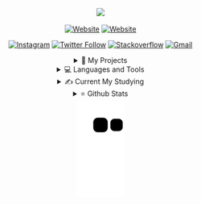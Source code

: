 <p align="center">
  <img src="https://capsule-render.vercel.app/api?type=waving&color=0:9796f0,100:fbc7d4&height=300&section=header&text=CharlesbrownK's%20GitHub&fontSize=55&fontAlignY=38&animation=fadeIn&desc=Be%20an%20Innovator!&descAlignY=51&descAlign=57&fontColor=FFFFFF">
</p>

<div align="center">

<!-- ### Hey, I'm Charlesbrown K <img src="https://media.giphy.com/media/hvRJCLFzcasrR4ia7z/giphy.gif" width="30px"> ! -->

[![Website](https://img.shields.io/badge/About.me-000000?style=for-the-badge&logo=About.me&logoColor=white)](https://charlesbrownk.github.io/about/)
[![Website](https://img.shields.io/badge/DevBlog-000000?style=for-the-badge&logo=About.me&logoColor=white)](https://charlesbrownk.github.io/)

[![Instagram](http://img.shields.io/badge/-Instagram-lightyellow?style=for-the-badge&logo=Instagram)](https://www.instagram.com/junghoon_kim04/)
[![Twitter Follow](https://img.shields.io/badge/Twitter-1DA1F2?style=for-the-badge&logo=twitter&logoColor=white)](https://twitter.com/intent/follow?screen_name=Junghoo47593127)
[![Stackoverflow](https://img.shields.io/badge/Stack_Overflow-FE7A16?style=for-the-badge&logo=stack-overflow&logoColor=white)](https://stackoverflow.com/users/18185983/charlesbrownk)
[![Gmail](https://img.shields.io/badge/Gmail-D14836?style=for-the-badge&logo=gmail&logoColor=white)](mailto:charlesbrownk0418@gmail.com)

<details>
  
  <summary> 📌 My Projects </summary> <br>

  <a href="https://github.com/CharlesbrownK/BugoBot">
    <img src="https://github-readme-stats.vercel.app/api/pin/?username=charlesbrownk&repo=BugoBot&theme=moltack&show_owner=True">
  </a>
  <a href="https://github.com/CharlesbrownK/py_GTA5">
        <img src="https://github-readme-stats.vercel.app/api/pin/?username=charlesbrownk&repo=py_GTA5&theme=moltack&show_owner=True">
  </a>

</details>
<details>
  
  <summary> 💻 Languages and Tools </summary> <br>

  [![pycharm](https://img.shields.io/badge/PyCharm-000000.svg?&style=for-the-badge&logo=PyCharm&logoColor=white)](https://www.jetbrains.com/ko-kr/pycharm/)
  [![Jupyter](https://img.shields.io/badge/Jupyter-F37626.svg?&style=for-the-badge&logo=Jupyter&logoColor=white)](https://jupyter.org/)
  [![vsc](https://img.shields.io/badge/Visual_Studio_Code-0078D4?style=for-the-badge&logo=visual%20studio%20code&logoColor=white)](https://code.visualstudio.com/)
  [![sublime4](https://img.shields.io/badge/sublime_text-%23575757.svg?&style=for-the-badge&logo=sublime-text&logoColor=important)](https://www.sublimetext.com/)
  
  [![windows](https://img.shields.io/badge/Windows-0078D6?style=for-the-badge&logo=windows&logoColor=white)](https://www.microsoft.com/ko-kr/windows?r=1)
  [![linux mint](https://img.shields.io/badge/Linux_Mint-87CF3E?style=for-the-badge&logo=linux-mint&logoColor=white)](https://linuxmint.com/)
  [![github](https://img.shields.io/badge/github%20-%23121011.svg?&style=for-the-badge&logo=github&logoColor=white)](https://github.com/CharlesbrownK)
  [![git](https://img.shields.io/badge/git%20-%23F05033.svg?&style=for-the-badge&logo=git&logoColor=white)](https://git-scm.com/)
  
  <a href="https://www.tensorflow.org">
    <img src="https://raw.githubusercontent.com/rahul-jha98/github_readme_icons/main/language_and_tools/square/tensorflow/tensorflow.svg" alt="tensorflow" title="tensorflow" height="42px">
  </a>
  <a href="https://www.java.com">
    <img src="https://raw.githubusercontent.com/rahul-jha98/github_readme_icons/main/language_and_tools/square/java/java.svg" alt="JAVA" title="JAVA" height="42px">
  </a>
  <a href="https://www.python.org">
    <img src="https://raw.githubusercontent.com/rahul-jha98/github_readme_icons/main/language_and_tools/square/python/python.svg" alt="Python" title="Python" height="42px">
  </a>
  <a>
    <img src="https://raw.githubusercontent.com/rahul-jha98/github_readme_icons/main/language_and_tools/square/html/html.svg" alt="HTML5" title="HTML5" height="42px">
  </a>
  <a href="">
    <img src="" alt="" title="" height="">
  </a>
  <a href="">
    <img src="" alt="" title="" height="">
  </a>
  
<!-- 
  ![Python](https://img.shields.io/badge/Python-FFD43B?style=for-the-badge&logo=python&logoColor=blue)
  ![Java](https://img.shields.io/badge/Java-ED8B00?style=for-the-badge&logo=java&logoColor=white)
  ![Tensorflow](https://img.shields.io/badge/TensorFlow-FF6F00?style=for-the-badge&logo=TensorFlow&logoColor=white)
  ![Keras](https://img.shields.io/badge/Keras-D00000?style=for-the-badge&logo=Keras&logoColor=white)

  [![flask](https://img.shields.io/badge/Flask-000000?style=for-the-badge&logo=flask&logoColor=white)](https://flask.palletsprojects.com/en/2.0.x/)
  [![django](https://img.shields.io/badge/Django-092E20?style=for-the-badge&logo=django&logoColor=green)](https://www.djangoproject.com/)
  [![docker](https://img.shields.io/badge/Docker-2CA5E0?style=for-the-badge&logo=docker&logoColor=white)](https://www.docker.com/)
  
  [![mysql](https://img.shields.io/badge/MySQL-005C84?style=for-the-badge&logo=mysql&logoColor=white)](https://www.mysql.com/)
  [![sqlite3](https://img.shields.io/badge/SQLite-07405E?style=for-the-badge&logo=sqlite&logoColor=white)](https://docs.python.org/ko/3/library/sqlite3.html)

  <a href="https://git-scm.com/">
    <img src="https://raw.githubusercontent.com/rahul-jha98/github_readme_icons/main/language_and_tools/square/git-scm/git-scm.svg" height="42px">
  </a>
 -->

</details>
<details>
  
  <summary> ✍️ Current My Studying </summary> <br>
  
  <a href="https://www.typescriptlang.org/">
    <img src="https://raw.githubusercontent.com/rahul-jha98/github_readme_icons/main/language_and_tools/square/typescript/typescript.svg" alt="Typescirpt" title="Typescirpt" height="42px">
  </a>
  <a href="https://nodejs.org">
    <img src="https://raw.githubusercontent.com/rahul-jha98/github_readme_icons/main/language_and_tools/square/node/node.svg" alt="Node.js" title="Node.js" height ="42px">
  </a>
  <a href="https://www.docker.com/">
    <img src="https://raw.githubusercontent.com/rahul-jha98/github_readme_icons/main/language_and_tools/square/docker/docker.svg" alt="Docker" title="Docker" height="42px">
  </a>
  <a href="https://go.dev/">
    <img src="https://raw.githubusercontent.com/rahul-jha98/github_readme_icons/main/language_and_tools/square/go/go.svg" alt="GO" title="GO" height="42px">
  </a>  
  <br>
  
</details>
<details>

  <summary> ⭐ Github Stats </summary> <br>
   
  <p align='center'>
    <img src="https://github-readme-stats.vercel.app/api?username=charlesbrownk&show_icons=true&theme=gruvbox_light&hide=contribs" alt="Github Stats"> <br>
    <img src="https://github-readme-stats.vercel.app/api/top-langs/?username=charlesbrownk&langs_count=8&hide=javascript,scss,css,ruby,shell,typescript&theme=gruvbox_light&layout=compact" alt="Top Langs"> <br>
    
<!--     <img src="https://github-readme-stats.vercel.app/api/wakatime?username=charlesbrownk" alt="WAKATIME">
    <img src="https://github-readme-stats.vercel.app/api/top-langs/?username=charlesbrownk&langs_count=8&hide=css,html" alt="Top Langs"> <br> -->
  </p>
  
    
</details>
  
<img src="https://github.com/CharlesbrownK/CharlesbrownK/blob/output/github-contribution-grid-snake.svg">

</div>
